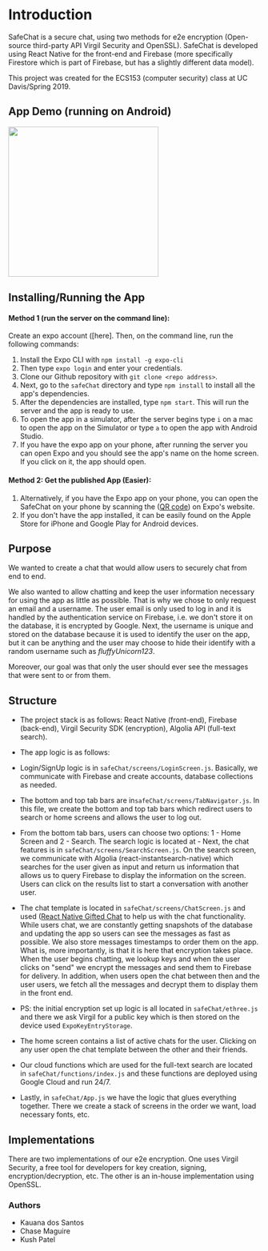 # Introduction
SafeChat is a secure chat, using two methods for e2e encryption (Open-source third-party API Virgil Security and OpenSSL). SafeChat is developed using React Native for the front-end and Firebase (more specifically Firestore which is part of Firebase, but has a slightly different data model).

This project was created for the ECS153 (computer security) class at UC Davis/Spring 2019.

## App Demo (running on Android)

<img src="safeChat/assets/images/appdemo.gif" width="300">

## Installing/Running the App

#### Method 1 (run the server on the command line):

Create an expo account ([here]. Then, on the command line, run the following commands:

1. Install the Expo CLI with `npm install -g expo-cli`
2. Then type `expo login` and enter your credentials.
3. Clone our Github repository with `git clone <repo address>`.
3. Next, go to the `safeChat` directory and type `npm install` to install all the app's dependencies.
4. After the dependencies are installed, type `npm start`. This will run the server and the app is ready to use.
5. To open the app in a simulator, after the server begins type `i` on a mac to open the app on the Simulator or type `a` to open the app with Android Studio.
6. If you have the expo app on your phone, after running the server you can open Expo and you should see the app's name on the home screen. If you click on it, the app should open. 

#### Method 2: Get the published App (Easier):
1. Alternatively, if you have the Expo app on your phone, you can open the SafeChat on your phone by scanning the ([QR code](https://expo.io/@kauana/safeChat)) on Expo's website.
2. If you don't have the app installed, it can be easily found on the Apple Store for iPhone and Google Play for Android devices.

## Purpose
We wanted to create a chat that would allow users to securely chat from end to end. 

We also wanted to allow chatting and keep the user information necessary for using the app as little as possible. That is why we chose to only request an email and a username. The user email is only used to log in and it is handled by the authentication service on Firebase, i.e. we don't store it on the database, it is encrypted by Google. Next, the username is unique and stored on the database because it is used to identify the user on the app, but it can be anything and the user may choose to hide their identify with a random username such as *fluffyUnicorn123*.

Moreover, our goal was that only the user should ever see the messages that were sent to or from them.

## Structure
- The project stack is as follows: React Native (front-end), Firebase (back-end), Virgil Security SDK (encryption), Algolia API (full-text search).

- The app logic is as follows:
 - Login/SignUp logic is in `safeChat/screens/LoginScreen.js`. Basically, we communicate with Firebase and create accounts, database collections as needed.

- The bottom and top tab bars are in`safeChat/screens/TabNavigator.js`. In this file, we create the bottom and top tab bars which redirect users to search or home screens and allows the user to log out.

- From the bottom tab bars, users can choose two options: 1 - Home Screen and 2 - Search. The search logic is located at - Next, the chat features is in `safeChat/screens/SearchScreen.js`. On the search screen, we communicate with Algolia (react-instantsearch-native) which searches for the user given as input and return us information that allows us to query Firebase to display the information on the screen. Users can click on the results list to start a conversation with another user.

- The chat template is located in `safeChat/screens/ChatScreen.js` and used ([React Native Gifted Chat](https://github.com/FaridSafi/react-native-gifted-chat) to help us with the chat functionality. While users chat, we are constantly getting snapshots of the database and updating the app so users can see the messages as fast as possible. We also store messages timestamps to order them on the app. What is, more importantly, is that it is here that encryption takes place. When the user begins chatting, we lookup keys and when the user clicks on "send" we encrypt the messages and send them to Firebase for delivery. In addition, when users open the chat between then and the user users, we fetch all the messages and decrypt them to display them in the front end. 

- PS: the initial encryption set up logic is all located in `safeChat/ethree.js` and there we ask Virgil for a public key which is then stored on the device used `ExpoKeyEntryStorage`. 

- The home screen contains a list of active chats for the user. Clicking on any user open the chat template between the other and their friends. 

- Our cloud functions which are used for the full-text search are located in `safeChat/functions/index.js` and these functions are deployed using Google Cloud and run 24/7.

- Lastly, in `safeChat/App.js` we have the logic that glues everything together. There we create a stack of screens in the order we want, load necessary fonts, etc.

## Implementations
There are two implementations of our e2e encryption. One uses Virgil Security, a free tool for developers for key creation, signing, encryption/decryption, etc.
The other is an in-house implementation using OpenSSL.

### Authors
- Kauana dos Santos
- Chase Maguire
- Kush Patel
